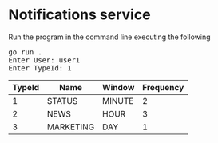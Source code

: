 <!-- BEGIN_TF_DOCS -->
# Notifications service

Run the program in the command line executing the following

<pre>go run . 
Enter User: user1 
Enter TypeId: 1 </pre>

| TypeId | Name      | Window | Frequency |
|--------|-----------|--------|-----------|
| 1      | STATUS    | MINUTE | 2         |
| 2      | NEWS      | HOUR   | 3         |
| 3      | MARKETING | DAY    | 1         |
